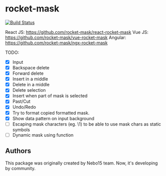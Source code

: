 # rocket-mask

[![Build Status](https://travis-ci.org/rocket-mask/rocket-mask.svg?branch=master)](https://travis-ci.org/rocket-mask/rocket-mask)

React JS: https://github.com/rocket-mask/react-rocket-mask
Vue JS: https://github.com/rocket-mask/vue-rocket-mask
Angular: https://github.com/rocket-mask/ngx-rocket-mask

TODO:

- [x] Input
- [x] Backspace delete
- [x] Forward delete
- [x] Insert in a middle
- [x] Delete in a middle
- [x] Delete selection
- [x] Insert when part of mask is selected
- [x] Past/Cut
- [x] Undo/Redo
- [x] Try to format copied formatted mask.
- [x] Show data pattern on input background
- [ ] Escaping mask characters (eg. \1) to be able to use mask chars as static symbols
- [ ] Dynamic mask using function

## Authors

This package was originally created by Nebo15 team. Now, it's developing by community.
